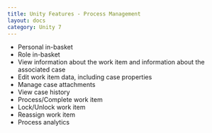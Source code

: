 ```yaml
---
title: Unity Features - Process Management
layout: docs
category: Unity 7
---
```

- Personal in-basket
- Role in-basket
- View information about the work item and information about the associated case
- Edit work item data, including case properties
- Manage case attachments
- View case history
- Process/Complete work item
- Lock/Unlock work item
- Reassign work item
- Process analytics

